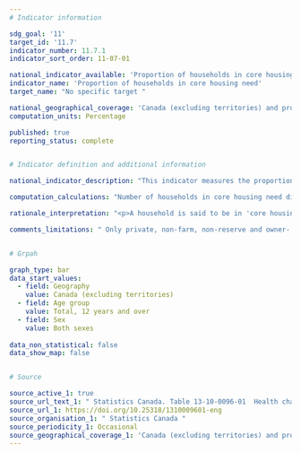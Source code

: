 ```yaml
---
# Indicator information

sdg_goal: '11'
target_id: '11.7'
indicator_number: 11.7.1
indicator_sort_order: 11-07-01

national_indicator_available: 'Proportion of households in core housing need'
indicator_name: 'Proportion of households in core housing need'
target_name: "No specific target "

national_geographical_coverage: 'Canada (excluding territories) and provinces'
computation_units: Percentage

published: true
reporting_status: complete


# Indicator definition and additional information

national_indicator_description: "This indicator measures the proportion of household that lives in core housing need."

computation_calculations: "Number of households in core housing need divided by all households for each category."

rationale_interpretation: "<p>A household is said to be in 'core housing need' if its housing falls below at least one of the adequacy, affordability or suitability standards and it would have to spend 30% or more of its total before-tax income to pay the median rent of alternative local housing that is acceptable (meets all three housing standards).<br> Housing standards are defined as follows: Adequate housing is reported by their residents as not requiring any major repairs. Affordable housing has shelter costs equal to less than 30% of total before-tax household income. Suitable housing has enough bedrooms for the size and composition of resident households according to National Occupancy Standard requirements.</p>"

comments_limitations: " Only private, non-farm, non-reserve and owner- or renter-households with incomes greater than zero and shelter-cost-to-income ratios less than 100% are assessed for ‘core housing need.’ Non-family households with at least one maintainer aged 15 to 29 attending school are considered not to be in ‘core housing need’ regardless of their housing circumstances. Attending school is considered a transitional phase, and low incomes earned by student households are viewed as being a temporary condition."


# Grpah

graph_type: bar
data_start_values:
  - field: Geography
    value: Canada (excluding territories)
  - field: Age group
    value: Total, 12 years and over
  - field: Sex
    value: Both sexes
    
data_non_statistical: false
data_show_map: false


# Source

source_active_1: true
source_url_text_1: " Statistics Canada. Table 13-10-0096-01  Health characteristics, annual estimates"
source_url_1: https://doi.org/10.25318/1310009601-eng
source_organisation_1: " Statistics Canada "
source_periodicity_1: Occasional
source_geographical_coverage_1: 'Canada (excluding territories) and provinces'
---
```


